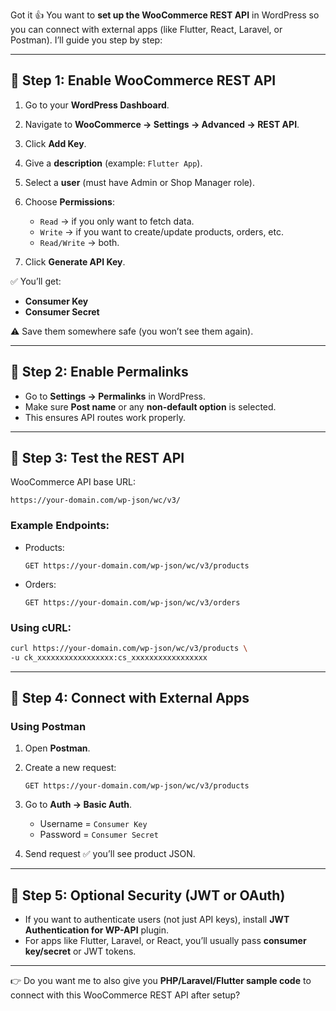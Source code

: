 Got it 👍 You want to **set up the WooCommerce REST API** in WordPress so you can connect with external apps (like Flutter, React, Laravel, or Postman). I’ll guide you step by step:

---

## 🔧 Step 1: Enable WooCommerce REST API

1. Go to your **WordPress Dashboard**.
2. Navigate to **WooCommerce → Settings → Advanced → REST API**.
3. Click **Add Key**.
4. Give a **description** (example: `Flutter App`).
5. Select a **user** (must have Admin or Shop Manager role).
6. Choose **Permissions**:

   * `Read` → if you only want to fetch data.
   * `Write` → if you want to create/update products, orders, etc.
   * `Read/Write` → both.
7. Click **Generate API Key**.

✅ You’ll get:

* **Consumer Key**
* **Consumer Secret**

⚠️ Save them somewhere safe (you won’t see them again).

---

## 🔧 Step 2: Enable Permalinks

* Go to **Settings → Permalinks** in WordPress.
* Make sure **Post name** or any **non-default option** is selected.
* This ensures API routes work properly.

---

## 🔧 Step 3: Test the REST API

WooCommerce API base URL:

```
https://your-domain.com/wp-json/wc/v3/
```

### Example Endpoints:

* Products:

  ```
  GET https://your-domain.com/wp-json/wc/v3/products
  ```
* Orders:

  ```
  GET https://your-domain.com/wp-json/wc/v3/orders
  ```

### Using cURL:

```bash
curl https://your-domain.com/wp-json/wc/v3/products \
-u ck_xxxxxxxxxxxxxxxxx:cs_xxxxxxxxxxxxxxxxx
```

---

## 🔧 Step 4: Connect with External Apps

### Using Postman

1. Open **Postman**.
2. Create a new request:

   ```
   GET https://your-domain.com/wp-json/wc/v3/products
   ```
3. Go to **Auth → Basic Auth**.

   * Username = `Consumer Key`
   * Password = `Consumer Secret`
4. Send request ✅ you’ll see product JSON.

---

## 🔧 Step 5: Optional Security (JWT or OAuth)

* If you want to authenticate users (not just API keys), install **JWT Authentication for WP-API** plugin.
* For apps like Flutter, Laravel, or React, you’ll usually pass **consumer key/secret** or JWT tokens.

---

👉 Do you want me to also give you **PHP/Laravel/Flutter sample code** to connect with this WooCommerce REST API after setup?
